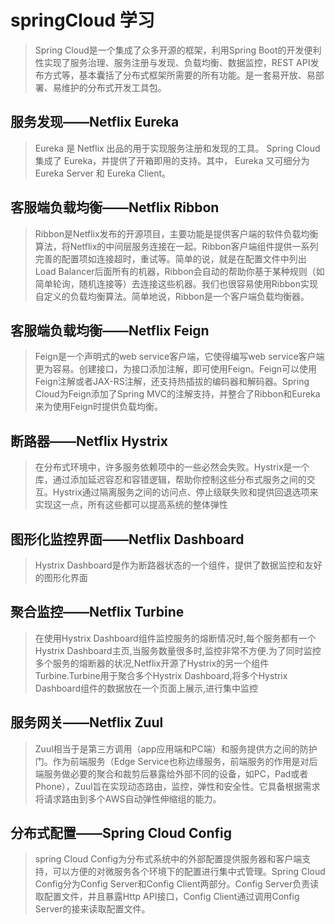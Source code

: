 # springCloud 学习
> Spring Cloud是一个集成了众多开源的框架，利用Spring Boot的开发便利性实现了服务治理、服务注册与发现、负载均衡、数据监控，REST API发布方式等，基本囊括了分布式框架所需要的所有功能。是一套易开放、易部署、易维护的分布式开发工具包。

## 服务发现——Netflix Eureka
> Eureka 是 Netflix 出品的用于实现服务注册和发现的工具。 Spring Cloud 集成了 Eureka，并提供了开箱即用的支持。其中， Eureka 又可细分为 Eureka Server 和 Eureka Client。

## 客服端负载均衡——Netflix Ribbon
> Ribbon是Netflix发布的开源项目，主要功能是提供客户端的软件负载均衡算法，将Netflix的中间层服务连接在一起。Ribbon客户端组件提供一系列完善的配置项如连接超时，重试等。简单的说，就是在配置文件中列出Load Balancer后面所有的机器，Ribbon会自动的帮助你基于某种规则（如简单轮询，随机连接等）去连接这些机器。我们也很容易使用Ribbon实现自定义的负载均衡算法。简单地说，Ribbon是一个客户端负载均衡器。

## 客服端负载均衡——Netflix Feign
> Feign是一个声明式的web service客户端，它使得编写web service客户端更为容易。创建接口，为接口添加注解，即可使用Feign。Feign可以使用Feign注解或者JAX-RS注解，还支持热插拔的编码器和解码器。Spring Cloud为Feign添加了Spring MVC的注解支持，并整合了Ribbon和Eureka来为使用Feign时提供负载均衡。

## 断路器——Netflix Hystrix
> 在分布式环境中，许多服务依赖项中的一些必然会失败。Hystrix是一个库，通过添加延迟容忍和容错逻辑，帮助你控制这些分布式服务之间的交互。Hystrix通过隔离服务之间的访问点、停止级联失败和提供回退选项来实现这一点，所有这些都可以提高系统的整体弹性

## 图形化监控界面——Netflix Dashboard
> Hystrix Dashboard是作为断路器状态的一个组件，提供了数据监控和友好的图形化界面

## 聚合监控——Netflix Turbine
> 在使用Hystrix Dashboard组件监控服务的熔断情况时,每个服务都有一个Hystrix Dashboard主页,当服务数量很多时,监控非常不方便.为了同时监控多个服务的熔断器的状况,Netflix开源了Hystrix的另一个组件Turbine.Turbine用于聚合多个Hystrix Dashboard,将多个Hystrix Dashboard组件的数据放在一个页面上展示,进行集中监控

## 服务网关——Netflix Zuul
> Zuul相当于是第三方调用（app应用端和PC端）和服务提供方之间的防护门。作为前端服务（Edge Service也称边缘服务，前端服务的作用是对后端服务做必要的聚合和裁剪后暴露给外部不同的设备，如PC，Pad或者Phone），Zuul旨在实现动态路由，监控，弹性和安全性。它具备根据需求将请求路由到多个AWS自动弹性伸缩组的能力。

## 分布式配置——Spring Cloud Config
> spring Cloud Config为分布式系统中的外部配置提供服务器和客户端支持，可以方便的对微服务各个环境下的配置进行集中式管理。Spring Cloud Config分为Config Server和Config Client两部分。Config Server负责读取配置文件，并且暴露Http API接口，Config Client通过调用Config Server的接来读取配置文件。

## 
